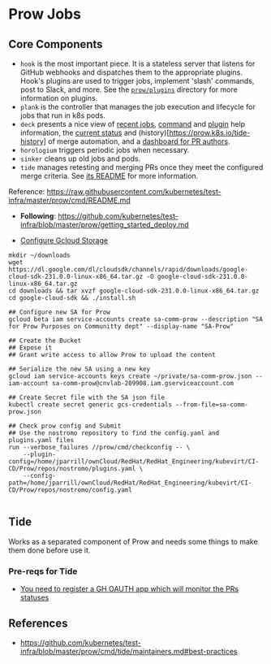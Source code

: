 # Prow Jobs

## Core Components

- `hook` is the most important piece. It is a stateless server that listens for GitHub webhooks and dispatches them to the appropriate plugins. Hook's plugins are used to trigger jobs, implement 'slash' commands, post to Slack, and more. See the [`prow/plugins`](/prow/plugins/) directory for more information on plugins.
- `plank` is the controller that manages the job execution and lifecycle for jobs that run in k8s pods.
- `deck` presents a nice view of [recent jobs](https://prow.k8s.io/), [command](https://prow.k8s.io/command-help) and [plugin](https://prow.k8s.io/plugins) help information, the [current status](https://prow.k8s.io/tide) and (history)[https://prow.k8s.io/tide-history] of merge automation, and a [dashboard for PR authors](https://prow.k8s.io/pr).
- `horologium` triggers periodic jobs when necessary.
- `sinker` cleans up old jobs and pods.<Paste>
- `tide` manages retesting and merging PRs once they meet the configured merge criteria. See [its README](./tide/README.md) for more information.

Reference: https://raw.githubusercontent.com/kubernetes/test-infra/master/prow/cmd/README.md

- **Following**: https://github.com/kubernetes/test-infra/blob/master/prow/getting_started_deploy.md

- [Configure Gcloud Storage](https://github.com/kubernetes/test-infra/blob/master/prow/getting_started_deploy.md#configure-cloud-storage)
```
mkdir ~/downloads
wget https://dl.google.com/dl/cloudsdk/channels/rapid/downloads/google-cloud-sdk-231.0.0-linux-x86_64.tar.gz -O google-cloud-sdk-231.0.0-linux-x86_64.tar.gz
cd downloads && tar xvzf google-cloud-sdk-231.0.0-linux-x86_64.tar.gz
cd google-cloud-sdk && ./install.sh

## Configure new SA for Prow
gcloud beta iam service-accounts create sa-comm-prow --description "SA for Prow Purposes on Communitty dept" --display-name "SA-Prow"

## Create the Bucket
## Expose it
## Grant write access to allow Prow to upload the content

## Serialize the new SA using a new key
gcloud iam service-accounts keys create ~/private/sa-comm-prow.json --iam-account sa-comm-prow@cnvlab-209908.iam.gserviceaccount.com

## Create Secret file with the SA json file
kubectl create secret generic gcs-credentials --from-file=sa-comm-prow.json

## Check prow config and Submit
## Use the nostromo repository to find the config.yaml and plugins.yaml files
run --verbose_failures //prow/cmd/checkconfig -- \
    --plugin-config=/home/jparrill/ownCloud/RedHat/RedHat_Engineering/kubevirt/CI-CD/Prow/repos/nostromo/plugins.yaml \
    --config-path=/home/jparrill/ownCloud/RedHat/RedHat_Engineering/kubevirt/CI-CD/Prow/repos/nostromo/config.yaml


```


## Tide

Works as a separated component of Prow and needs some things to make them done before use it.

### Pre-reqs for Tide

- [You need to register a GH OAUTH app which will monitor the PRs statuses](https://github.com/kubernetes/test-infra/blob/master/prow/docs/pr_status_setup.md)


## References

- https://github.com/kubernetes/test-infra/blob/master/prow/cmd/tide/maintainers.md#best-practices
